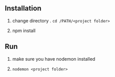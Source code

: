 ## Installation

1. change directory 
    . `cd /PATH/<project folder>`

2. npm install

## Run

1. make sure you have nodemon installed

2. `nodemon <project folder>`